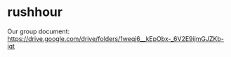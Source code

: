 # rushhour
Our group document:
https://drive.google.com/drive/folders/1weqj6__kEpObx-_6V2E9ijmGJZKb-iqt